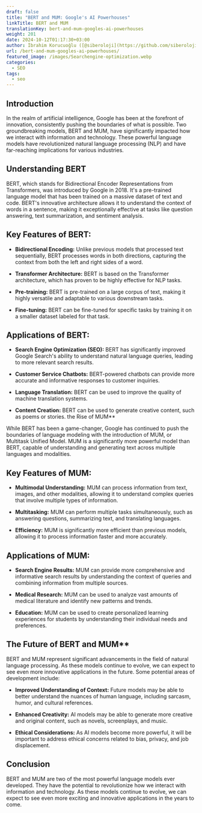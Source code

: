 ```yaml
---
draft: false
title: "BERT and MUM: Google's AI Powerhouses"
linkTitle: BERT and MUM
translationKey: bert-and-mum-googles-ai-powerhouses
weight: 201
date: 2024-10-12T01:17:30+03:00
author: İbrahim Korucuoğlu ([@siberoloji](https://github.com/siberoloji))
url: /bert-and-mum-googles-ai-powerhouses/
featured_image: /images/Searchengine-optimization.webp
categories:
  - SEO
tags:
  - seo
---
```


## **Introduction**

In the realm of artificial intelligence, Google has been at the forefront of innovation, consistently pushing the boundaries of what is possible. Two groundbreaking models, BERT and MUM, have significantly impacted how we interact with information and technology. These powerful language models have revolutionized natural language processing (NLP) and have far-reaching implications for various industries.

## **Understanding BERT**

BERT, which stands for Bidirectional Encoder Representations from Transformers, was introduced by Google in 2018. It's a pre-trained language model that has been trained on a massive dataset of text and code. BERT's innovative architecture allows it to understand the context of words in a sentence, making it exceptionally effective at tasks like question answering, text summarization, and sentiment analysis.

## **Key Features of BERT:**

* **Bidirectional Encoding:** Unlike previous models that processed text sequentially, BERT processes words in both directions, capturing the context from both the left and right sides of a word.

* **Transformer Architecture:** BERT is based on the Transformer architecture, which has proven to be highly effective for NLP tasks.

* **Pre-training:** BERT is pre-trained on a large corpus of text, making it highly versatile and adaptable to various downstream tasks.

* **Fine-tuning:** BERT can be fine-tuned for specific tasks by training it on a smaller dataset labeled for that task.

## **Applications of BERT:**

* **Search Engine Optimization (SEO):** BERT has significantly improved Google Search's ability to understand natural language queries, leading to more relevant search results.

* **Customer Service Chatbots:** BERT-powered chatbots can provide more accurate and informative responses to customer inquiries.

* **Language Translation:** BERT can be used to improve the quality of machine translation systems.

* **Content Creation:** BERT can be used to generate creative content, such as poems or stories.
the Rise of MUM**

While BERT has been a game-changer, Google has continued to push the boundaries of language modeling with the introduction of MUM, or Multitask Unified Model. MUM is a significantly more powerful model than BERT, capable of understanding and generating text across multiple languages and modalities.

## **Key Features of MUM:**

* **Multimodal Understanding:** MUM can process information from text, images, and other modalities, allowing it to understand complex queries that involve multiple types of information.

* **Multitasking:** MUM can perform multiple tasks simultaneously, such as answering questions, summarizing text, and translating languages.

* **Efficiency:** MUM is significantly more efficient than previous models, allowing it to process information faster and more accurately.

## **Applications of MUM:**

* **Search Engine Results:** MUM can provide more comprehensive and informative search results by understanding the context of queries and combining information from multiple sources.

* **Medical Research:** MUM can be used to analyze vast amounts of medical literature and identify new patterns and trends.

* **Education:** MUM can be used to create personalized learning experiences for students by understanding their individual needs and preferences.

## The Future of BERT and MUM**

BERT and MUM represent significant advancements in the field of natural language processing. As these models continue to evolve, we can expect to see even more innovative applications in the future. Some potential areas of development include:

* **Improved Understanding of Context:** Future models may be able to better understand the nuances of human language, including sarcasm, humor, and cultural references.

* **Enhanced Creativity:** AI models may be able to generate more creative and original content, such as novels, screenplays, and music.

* **Ethical Considerations:** As AI models become more powerful, it will be important to address ethical concerns related to bias, privacy, and job displacement.

## **Conclusion**

BERT and MUM are two of the most powerful language models ever developed. They have the potential to revolutionize how we interact with information and technology. As these models continue to evolve, we can expect to see even more exciting and innovative applications in the years to come.
